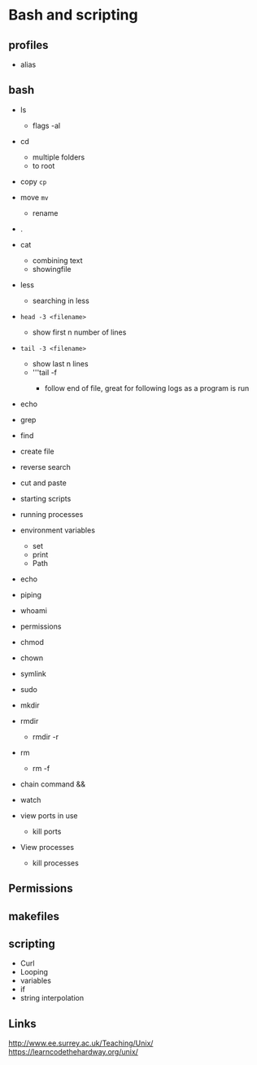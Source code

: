 # Bash and scripting

## profiles

- alias

## bash

- ls
  - flags -al
- cd
  - multiple folders
  - to root
- copy ```cp```
- move ```mv```
  - rename
- .
- cat
  - combining text
  - showingfile
- less
  - searching in less
- ```head -3 <filename>```
  - show first n number of lines
- ```tail -3 <filename>```
  - show last n lines
  - '''tail -f <filename>
    - follow end of file, great for following logs as a program is run
- echo
- grep
- find
- create file
- reverse search
- cut and paste
- starting scripts
- running processes
- environment variables
  - set
  - print
  - Path

- echo
- piping
- whoami
- permissions
- chmod
- chown
- symlink
- sudo
- mkdir
- rmdir
  - rmdir -r
- rm
  - rm -f
- chain command &&
- watch
- view ports in use
  - kill ports
- View processes
  - kill processes

## Permissions

## makefiles

## scripting

- Curl
- Looping
- variables
- if
- string interpolation

## Links

http://www.ee.surrey.ac.uk/Teaching/Unix/
https://learncodethehardway.org/unix/
